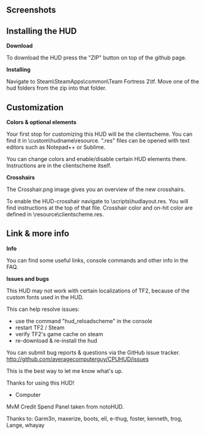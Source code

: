 ## Screenshots


## Installing the HUD

**Download**

To download the HUD press the "ZIP" button on top of the github page.

**Installing**

Navigate to Steam\SteamApps\common\Team Fortress 2\tf.
Move one of the hud folders from the zip into that folder.


## Customization

**Colors & optional elements**

Your first stop for customizing this HUD will be the clientscheme. 
You can find it in \custom\hudname\resource\.
".res" files can be opened with text editors such as Notepad++ or Sublime. 

You can change colors and enable/disable certain HUD elements there.
Instructions are in the clientscheme itself.


**Crosshairs**

The Crosshair.png image gives you an overview of the new crosshairs.

To enable the HUD-crosshair navigate to \scripts\hudlayout.res.
You will find instructions at the top of that file.
Crosshair color and on-hit color are defined in  \resource\clientscheme.res.


## Link & more info

**Info**

You can find some useful links, console commands and other info in the FAQ.

**Issues and bugs**

This HUD may not work with certain localizations of TF2, because of the custom fonts used in the HUD.

This can help resolve issues:
* use the command "hud_reloadscheme" in the console
* restart TF2 / Steam
* verify TF2's game cache on steam
* re-download & re-install the hud

You can submit bug reports & questions via the GitHub issue tracker.
http://github.com/averagecomputerguy/CPUHUD/issues

This is the best way to let me know what's up.



Thanks for using this HUD!
 - Computer
        		

MvM Credit Spend Panel taken from notoHUD.

Thanks to: Garm3n, maxerize, boots, ell, e-thug, foster, kenneth, trog, Lange, whayay
